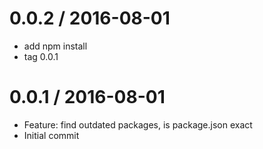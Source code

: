 
0.0.2 / 2016-08-01
==================

  * add npm install
  * tag 0.0.1

0.0.1 / 2016-08-01
==================

  * Feature: find outdated packages, is package.json exact
  * Initial commit
